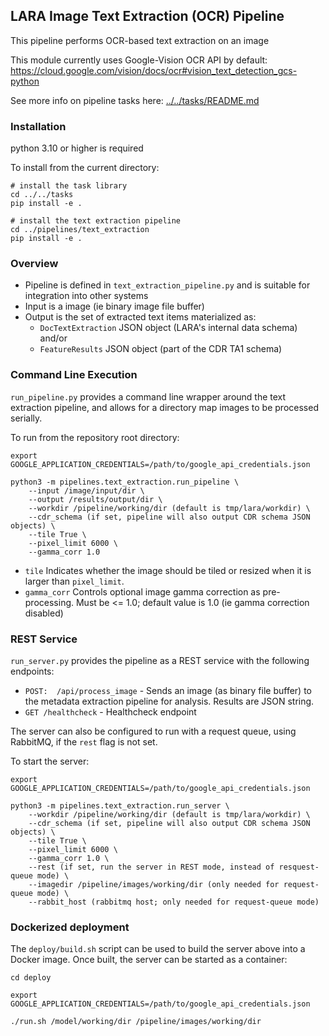 
## LARA Image Text Extraction (OCR) Pipeline

This pipeline performs OCR-based text extraction on an image

This module currently uses Google-Vision OCR API by default:
https://cloud.google.com/vision/docs/ocr#vision_text_detection_gcs-python

See more info on pipeline tasks here: [../../tasks/README.md](../../tasks/README.md)

### Installation

python 3.10 or higher is required

To install from the current directory:
```
# install the task library
cd ../../tasks
pip install -e .

# install the text extraction pipeline
cd ../pipelines/text_extraction
pip install -e .
```

### Overview ###

* Pipeline is defined in `text_extraction_pipeline.py` and is suitable for integration into other systems
* Input is a image (ie binary image file buffer)
* Output is the set of extracted text items materialized as:
  * `DocTextExtraction` JSON object (LARA's internal data schema) and/or
  * `FeatureResults` JSON object (part of the CDR TA1 schema)

### Command Line Execution ###
`run_pipeline.py` provides a command line wrapper around the text extraction pipeline, and allows for a directory map images to be processed serially.

To run from the repository root directory:
```
export GOOGLE_APPLICATION_CREDENTIALS=/path/to/google_api_credentials.json

python3 -m pipelines.text_extraction.run_pipeline \
    --input /image/input/dir \
    --output /results/output/dir \
    --workdir /pipeline/working/dir (default is tmp/lara/workdir) \
    --cdr_schema (if set, pipeline will also output CDR schema JSON objects) \
    --tile True \
    --pixel_limit 6000 \
    --gamma_corr 1.0
```

* `tile` Indicates whether the image should be tiled or resized when it is larger than `pixel_limit`.
* `gamma_corr` Controls optional image gamma correction as pre-processing. Must be <= 1.0; default value is 1.0 (ie gamma correction disabled)


### REST Service ###
`run_server.py` provides the pipeline as a REST service with the following endpoints:
* ```POST:  /api/process_image``` - Sends an image (as binary file buffer) to the metadata extraction pipeline for analysis. Results are JSON string.
* ```GET /healthcheck``` - Healthcheck endpoint

The server can also be configured to run with a request queue, using RabbitMQ, if the `rest` flag is not set.

To start the server:
```
export GOOGLE_APPLICATION_CREDENTIALS=/path/to/google_api_credentials.json

python3 -m pipelines.text_extraction.run_server \
    --workdir /pipeline/working/dir (default is tmp/lara/workdir) \
    --cdr_schema (if set, pipeline will also output CDR schema JSON objects) \
    --tile True \
    --pixel_limit 6000 \
    --gamma_corr 1.0 \
    --rest (if set, run the server in REST mode, instead of resquest-queue mode) \
    --imagedir /pipeline/images/working/dir (only needed for request-queue mode) \
    --rabbit_host (rabbitmq host; only needed for request-queue mode) 
```

### Dockerized deployment
The `deploy/build.sh` script can be used to build the server above into a Docker image.  Once built, the server can be started as a container:

```
cd deploy

export GOOGLE_APPLICATION_CREDENTIALS=/path/to/google_api_credentials.json

./run.sh /model/working/dir /pipeline/images/working/dir
```



